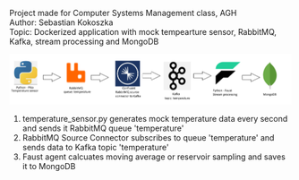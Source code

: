Project made for Computer Systems Management class, AGH  
Author: Sebastian Kokoszka  
Topic: Dockerized application with mock tempearture sensor, RabbitMQ, Kafka, stream processing and MongoDB  

![Architecture](./Architecture.png)
1. temperature_sensor.py generates mock temperature data every second and sends it RabbitMQ queue 'temperature'
2. RabbitMQ Source Connector subscribes to queue 'temperature' and sends data to Kafka topic 'temperature'
3. Faust agent calcuates moving average or reservoir sampling and saves it to MongoDB